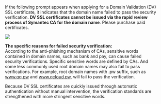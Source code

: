 If the following prompt appears when applying for a Domain Validation (DV) SSL certificate, it indicates that the domain name failed to pass the security verification. **DV SSL certificates cannot be issued via the rapid review process of Symantec CA for the domain name**. Please purchase paid certificates.

![](https://mc.qcloudimg.com/static/img/25451d24cf3c717454830a44925642ec/1.png)

__The specific reasons for failed security verification:__<br/>
According to the anti-phishing mechanism of CAs, sensitive words contained in domain names, such as bank and pay, can cause failed security verifications. Specific sensitive words are defined by CAs. And some less commonly used root domain names may also fail to pass verifications. For example, root domain names with .pw suffix, such as www.qq.pw and www.qcloud.pw, will fail to pass the verification.

Because DV SSL certificates are quickly issued through automatic authentication without manual intervention, the verification standards are strengthened with more stringent sensitive words.

